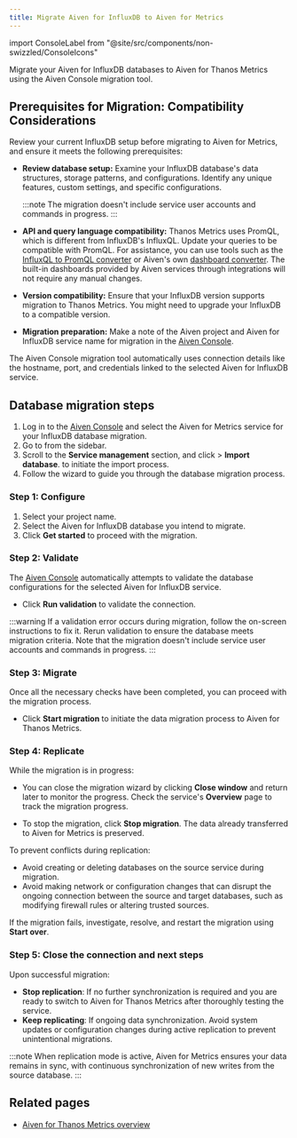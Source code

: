 ```yaml
---
title: Migrate Aiven for InfluxDB to Aiven for Metrics
---
```


import ConsoleLabel from "@site/src/components/non-swizzled/ConsoleIcons"

Migrate your Aiven for InfluxDB databases to Aiven for Thanos Metrics using the Aiven Console migration tool.

## Prerequisites for Migration: Compatibility Considerations

Review your current InfluxDB setup before migrating to Aiven for Metrics, and ensure it
meets the following prerequisites:

- **Review database setup:** Examine your InfluxDB database's data structures, storage
  patterns, and configurations. Identify any unique features, custom settings, and
  specific configurations.

  :::note
  The migration doesn't include service user accounts and commands in progress.
  :::

- **API and query language compatibility:** Thanos Metrics uses PromQL, which is
  different from InfluxDB's InfluxQL. Update your queries to be compatible with PromQL.
  For assistance, you can use tools such as the
  [InfluxQL to PromQL converter](https://github.com/logzio/influxql-to-promql-converter)
  or Aiven's own [dashboard converter](https://github.com/Aiven-Open/influxql-to-m3-dashboard-converter).
  The built-in dashboards provided by Aiven services through integrations will not
  require any manual changes.
- **Version compatibility:** Ensure that your InfluxDB version supports migration to
  Thanos Metrics. You might need to upgrade your InfluxDB to a compatible version.
- **Migration preparation:** Make a note of the Aiven project and Aiven for InfluxDB
  service name for migration in the [Aiven Console](https://console.aiven.io/).

The Aiven Console migration tool automatically uses
connection details like the hostname, port, and credentials linked to the selected
Aiven for InfluxDB service.

## Database migration steps

1. Log in to the [Aiven Console](https://console.aiven.io/) and select
   the Aiven for Metrics service for your InfluxDB database migration.
1. Go to <ConsoleLabel name="service settings"/> from the sidebar.
1. Scroll to the **Service management** section, and
   click <ConsoleLabel name="actions"/> > **Import database**.
   to initiate the import process.
1. Follow the wizard to guide you through the database migration process.

### Step 1: Configure

1. Select your project name.
1. Select the Aiven for InfluxDB database
   you intend to migrate.
1. Click **Get started** to proceed with the migration.

### Step 2: Validate

The [Aiven Console](https://console.aiven.io/) automatically
attempts to validate the database configurations for the selected Aiven
for InfluxDB service.

- Click **Run validation** to validate the connection.

:::warning
If a validation error occurs during migration, follow the on-screen
instructions to fix it. Rerun validation to ensure the database meets
migration criteria. Note that the migration doesn't include service
user accounts and commands in progress.
:::

### Step 3: Migrate

Once all the necessary checks have been completed, you can
proceed with the migration process.

- Click **Start migration** to initiate the data migration process to
  Aiven for Thanos Metrics.

### Step 4: Replicate

While the migration is in progress:

- You can close the migration wizard by clicking **Close window** and
  return later to monitor the progress. Check the service's **Overview** page to track
  the migration progress.

- To stop the migration, click **Stop migration**. The data already transferred
  to Aiven for Metrics is preserved.

To prevent conflicts during replication:

- Avoid creating or deleting databases on the source service during migration.
- Avoid making network or configuration changes that can disrupt
  the ongoing connection between the source and target databases,
  such as modifying firewall rules or altering trusted sources.

If the migration fails, investigate, resolve, and restart the
migration using **Start over**.

### Step 5: Close the connection and next steps

Upon successful migration:

- **Stop replication**: If no further synchronization is required and
  you are ready to switch to Aiven for Thanos Metrics after thoroughly
  testing the service.
- **Keep replicating**: If ongoing data synchronization. Avoid system updates or
  configuration changes during active replication to prevent unintentional migrations.

:::note
When replication mode is active, Aiven for Metrics ensures your data remains in sync,
with continuous synchronization of new writes from the source database.
:::

## Related pages

- [Aiven for Thanos Metrics overview](/docs/products/metrics)
